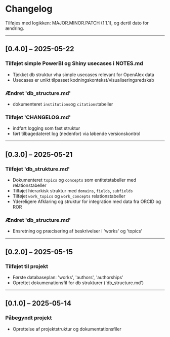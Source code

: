 # Changelog

Tilføjes med logikken: MAJOR.MINOR.PATCH (1.1.1), og dertil dato for ændring. 

---


## [0.4.0] – 2025-05-22

### Tilføjet simple PowerBI og Shiny usecases i NOTES.md
- Tjekket db struktur vha simple usecases relevant for OpenAlex data
- Usecases er unikt tilpasset kodningskontekst/visualiseringsredskab

### Ændret 'db_structure.md'
- dokumenteret `institutions`og `citations`tabeller

### Tilføjet 'CHANGELOG.md'
- indført logging som fast struktur
- ført tilbagedateret log (nedenfor) via løbende versionskontrol

---

## [0.3.0] – 2025-05-21

### Tilføjet 'db_strukture.md'
- Dokumenteret `topics` og `concepts` som entitetstabeller med relationstabeller
- Tilføjet hierarkisk struktur med `domains`, `fields`, `subfields`
- Tilføjet `work_topics` og `work_concepts` relationstabeller
- Ydereligere Afklaring og struktur for integration med data fra ORCID og ROR

### Ændret 'db_structure.md'
- Ensretning og præcisering af beskrivelser i 'works' og 'topics'

---

## [0.2.0] – 2025-05-15

### Tilføjet til projekt
- Første databaseplan: 'works', 'authors', 'authorships'
- Oprettet dokumenationsfil for db strukturer ('db_structure.md')


---

## [0.1.0] – 2025-05-14

### Påbegyndt projekt
- Oprettelse af projektstruktur og dokumentationsfiler
